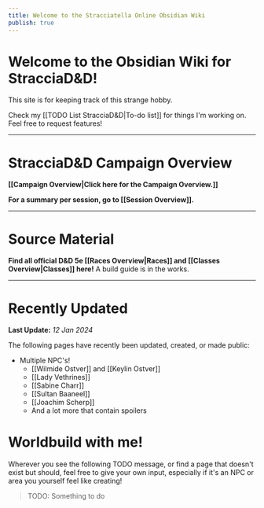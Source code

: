 ```yaml
---
title: Welcome to the Stracciatella Online Obsidian Wiki
publish: true
---
```

# Welcome to the Obsidian Wiki for StracciaD&D! 
This site is for keeping track of this strange hobby.

Check my [[TODO List StracciaD&D|To-do list]] for things I'm working on. Feel free to request features!
***
# StracciaD&D Campaign Overview
**[[Campaign Overview|Click here for the Campaign Overview.]]**

**For a summary per session, go to [[Session Overview]].**
***
# Source Material
 **Find all official D&D 5e [[Races Overview|Races]] and [[Classes Overview|Classes]] here!**
 A build guide is in the works.
***
# Recently Updated
**Last Update:** *12 Jan 2024*

The following pages have recently been updated, created, or made public:
- Multiple NPC's!
	- [[Wilmide Ostver]] and [[Keylin Ostver]]
	- [[Lady Vethrines]]
	- [[Sabine Charr]]
	- [[Sultan Baaneel]]
	- [[Joachim Scherp]]
	- And a lot more that contain spoilers
# Worldbuild with me!
Wherever you see the following TODO message, or find a page that doesn't exist but should, feel free to give your own input, especially if it's an NPC or area you yourself feel like creating!
> TODO: Something to do